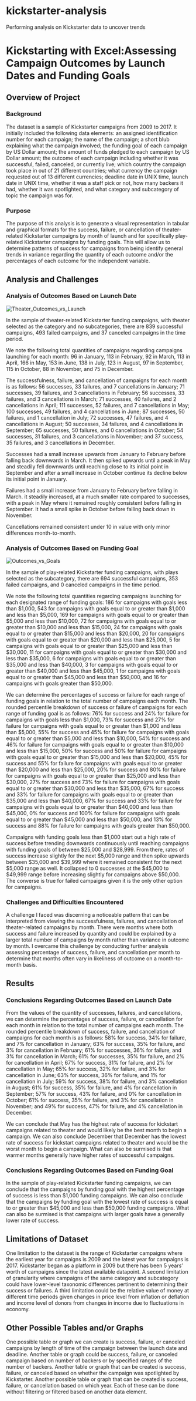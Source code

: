 # kickstarter-analysis
Performing analysis on Kickstarter data to uncover trends
# Kickstarting with Excel:Assessing Campaign Outcomes by Launch Dates and Funding Goals 

## Overview of Project

### Background

The dataset is a sample of Kickstarter campaigns from 2009 to 2017. It initially included the following data elements: an assigned identification number for each campaign; the name of the campaign; a short blub explaining what the campaign involved; the funding goal of each campaign by US Dollar amount; the amount of funds pledged to each campaign by US Dollar amount; the outcome of each campaign including whether it was successful, failed, canceled, or currently live; which country the campaign took place in out of 21 different countries; what currency the campaign requested out of 13 different currencies; deadline date in UNIX time, launch date in UNIX time, whether it was a staff pick or not, how many backers it had, whether it was spotlighted, and what category and subcategory of topic the campaign was for.

### Purpose

The purpose of this analysis is to generate a visual representation in tabular and graphical formats for the success, failure, or cancellation of theater-related Kickstarter campaigns by month of launch and for specifically play-related Kickstarter campaigns by funding goals. This will allow us to determine patterns of success for campaigns from being identify general trends in variance regarding the quantity of each outcome and/or the percentages of each outcome for the independent variable.

## Analysis and Challenges

### Analysis of Outcomes Based on Launch Date

![Theater_Outcomes_vs_Launch](resources/Theater_Outcomes_vs_Launch.png)

In the sample of theater-related Kickstarter funding campaigns, with theater selected as the category and no subcategories, there are 839 successful campaigns, 493 failed campaigns, and 37 canceled campaigns in the time period. 

We note the following total quantities of campaigns regarding campaigns launching for each month: 96 in January, 113 in February, 92 in March, 113 in April, 166 in May, 153 in June, 138 in July, 123 in August, 97 in September, 115 in October, 88 in November, and 75 in December.

The successfulness, failure, and cancellation of campaigns for each month is as follows: 56 successes, 33 failures, and 7 cancellations in January; 71 successes, 39 failures, and 3 cancellations in February; 56 successes, 33 failures, and 3 cancellations in March; 71 successes, 40 failures, and 2 cancellations in April; 111 successes, 52 failures, and 7 cancellations in May; 100 successes, 49 failures, and 4 cancellations in June; 87 successes, 50 failures, and 1 cancellation in July; 72 successes, 47 failures, and 4 cancellations in August; 50 successes, 34 failures, and 4 cancellations in September; 65 successes, 50 failures, and 0 cancellations in October; 54 successes, 31 failures, and 3 cancellations in November; and 37 success, 35 failures, and 3 cancellations in December.

Successes had a small increase upwards from January to February before falling back downwards in March. It then spiked upwards until a peak in May and steadily fell downwards until reaching close to its initial point in September and after a small increase in October continue its decline below its initial point in January.

Failures had a small increase from January to February before falling in March. it steadily increased, at a much smaller rate compared to successes, with a peak in May where it remained roughly consistent before falling in September. It had a small spike in October before falling back down in November.

Cancellations remained consistent under 10 in value with only minor differences month-to-month.

### Analysis of Outcomes Based on Funding Goal

![Outcomes_vs_Goals](resources/Outcomes_vs_Goals.png)

In the sample of play-related Kickstarter funding campaigns, with plays selected as the subcategory, there are 694 successful campaigns, 353 failed campaigns, and 0 canceled campaigns in the time period. 

We note the following total quantities regarding campaigns launching for each designated range of funding goals: 186 for campaigns with goals less than $1,000, 543 for campaigns with goals equal to or greater than $1,000 and less than $5,000, 169 for campaigns with goals equal to or greater than $5,000 and less than $10,000, 72 for campaigns with goals equal to or greater than $10,000 and less than $15,000, 24 for campaigns with goals equal to or greater than $15,000 and less than $20,000, 20 for campaigns with goals equal to or greater than $20,000 and less than $25,000, 5 for campaigns with goals equal to or greater than $25,000 and less than $30,000, 11 for campaigns with goals equal to or greater than $30,000 and less than $35,000, 6 for campaigns with goals equal to or greater than $35,000 and less than $40,000, 3 for campaigns with goals equal to or greater than $40,000 and less than $45,000, 1 for campaigns with goals equal to or greater than $45,000 and less than $50,000, and 16 for campaigns with goals greater than $50,000.

We can determine the percentages of success or failure for each range of funding goals in relation to the total number of campaigns each month. The rounded percentile breakdown of success or failure of campaigns for each range of funding goal is as follows: 76% for success and 24% for failure for campaigns with goals less than $1,000, 73% for success and 27% for failure for campaigns with goals equal to or greater than $1,000 and less than $5,000, 55% for success and 45% for failure for campaigns with goals equal to or greater than $5,000 and less than $10,000, 54% for success and 46% for failure for campaigns with goals equal to or greater than $10,000 and less than $15,000, 50% for success and 50% for failure for campaigns with goals equal to or greater than $15,000 and less than $20,000, 45% for success and 55% for failure for campaigns with goals equal to or greater than $20,000 and less than $25,000, 20% for success and 80% for failure for campaigns with goals equal to or greater than $25,000 and less than $30,000, 27% for success and 73% for failure for campaigns with goals equal to or greater than $30,000 and less than $35,000, 67% for success and 33% for failure for campaigns with goals equal to or greater than $35,000 and less than $40,000, 67% for success and 33% for failure for campaigns with goals equal to or greater than $40,000 and less than $45,000, 0% for success and 100% for failure for campaigns with goals equal to or greater than $45,000 and less than $50,000, and 13% for success and 88% for failure for campaigns with goals greater than $50,000.

Campaigns with funding goals less than $1,000 start out a high rate of success before trending downwards continuously until reaching campaigns with funding goals of between $25,000 and $28,999. From there, rates of success increase slightly for the next $5,000 range and then spike upwards between $35,000 and $39,999 where it remained consistent for the next $5,000 range as well. It collapsed to 0 successes at the $45,000 to $49,999 range before increasing slightly for campaigns above $50,000. The converse is true for failed campaigns given it is the only other option for campaigns.

### Challenges and Difficulties Encountered

A challenge I faced was discerning a noticeable pattern that can be interpreted from viewing the successfulness, failures, and cancellation of theater-related campaigns by month. There were months where both success and failure increased by quantity and could be explained by a larger total number of campaigns by month rather than variance in outcome by month. I overcame this challenge by conducting further analysis assessing percentage of success, failure, and cancellation per month to determine that months often vary in likeliness of outcome on a month-to-month basis.

## Results

### Conclusions Regarding Outcomes Based on Launch Date

From the values of the quantity of successes, failures, and cancellations, we can determine the percentages of success, failure, or cancellation for each month in relation to the total number of campaigns each month. The rounded percentile breakdown of success, failure, and cancellation of campaigns for each month is as follows: 58% for success, 34% for failure, and 7% for cancellation in January; 63% for success, 35% for failure, and 3% for cancellation in February; 61% for successes, 36% for failure, and 3% for cancellation in March; 61% for successes, 35% for failure, and 2% for cancellation in April; 67% for success, 31% for failure, and 2% for cancellation in May; 65% for success, 32% for failure, and 3% for cancellation in June; 63% for success, 36% for failure, and 1% for cancellation in July; 59% for success, 38% for failure, and 3% cancellation in August; 61% for success, 35% for failure, and 4% for cancellation in September; 57% for success, 43% for failure, and 0% for cancellation in October; 61% for success, 35% for failure, and 3% for cancellation in November; and 49% for success, 47% for failure, and 4% cancellation in December.

We can conclude that May has the highest rate of success for kickstart campaigns related to theater and would likely be the best month to begin a campaign. We can also conclude December that December has the lowest rate of success for kickstart campaigns related to theater and would be the worst month to begin a campaign. What can also be surmised is that warmer months generally have higher rates of successful campaigns.

### Conclusions Regarding Outcomes Based on Funding Goal

In the sample of play-related Kickstarter funding campaigns, we can conclude that the campaigns by funding goal with the highest percentage of success is less than $1,000 funding campaigns. We can also conclude that the campaigns by funding goal with the lowest rate of success is equal to or greater than $45,000 and less than $50,000 funding campaigns. What can also be surmised is that campaigns with larger goals have a generally lower rate of success.

## Limitations of Dataset

One limitation to the dataset is the range of Kickstarter campaigns where the earliest year for campaigns is 2009 and the latest year for campaigns is 2017. Kickstarter began as a platform in 2009 but there has been 5 years’ worth of campaigns since the latest available datapoint. A second limitation of granularity where campaigns of the same category and subcategory could have lower-level taxonomic differences pertinent to determining their success or failures. A third limitation could be the relative value of money at different time periods given changes in price level from inflation or deflation and income level of donors from changes in income due to fluctuations in economy.

## Other Possible Tables and/or Graphs

One possible table or graph we can create is success, failure, or canceled campaigns by length of time of the campaign between the launch date and deadline. Another table or graph could be success, failure, or canceled campaign based on number of backers or by specified ranges of the number of backers. Another table or graph that can be created is success, failure, or canceled based on whether the campaign was spotlighted by Kickstarter. Another possible table or graph that can be created is success, failure, or cancellation based on which year. Each of these can be done without filtering or filtered based on another data element.
